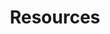 ---
layout: m3/m3resources
title: Resources
permalink: /m3resources/


sections:
  - name: M3 Playbook
    description: Descriptions for how to apply the M3 framework for a modernization or migration, including detailed activity steps, inputs, outputs, lessons learned, and stakeholders involved.
    items:
      - name: M3 Playbook (PDF)
        filename: M3-Playbook.pdf

  - name: M3 Document and Example Tracker
    description: Outlines the initial creation and updates of M3 Documents as outlined throughout all Phases for easy-to-follow tracking and maintenance. It also includes a list of current M3 Examples as stored on Max.gov.
    items:
      - name: M3 Document and Example Tracker
        filename: M3-Document-and-Example-Tracker.xlsx

  - name: Progress Review Templates
    description: Templates aid customers and providers in the completion of activities, providing aspects to consider while completing the activity. Templates do not have to be used if a customer or provider organization already has its own template as long as the detail included is the same.
    items:
      - name: Phase 1 Progress Review
        filename: Phase 1 Progress Review.pptx
      - name: Phase 2 Progress Review
        filename: Phase 2 Progress Review.pptx
      - name: Phase 3 Progress Review
        filename: Phase 3 Progress Review.pptx
      - name: Phase 4 Progress Review
        filename: Phase 4 Progress Review.pptx

  - name: Documentation Templates
    items:
      - name: As Is System Environment
        filename: M3-Playbook-As-Is-System-Environment-Template.xlsx
      - name: Baseline and Target Performance Success Metrics
        filename: M3-Playbook-Baseline-and-Target-Performance-Success-Metrics.pptx
      - name: Business Needs Workbook
        filename: M3-Playbook-Business-Needs-Workbook-2021.xlsx
      - name: Business Readiness Assessment Template
        filename: M3-Playbook-Business-Readiness-Assessment-Template.pptx
      - name: Change Management Plan
        filename: M3-Playbook-Change-Management-Plan-Template.docx
      - name: Change Request Form
        filename: M3-Playbook-Change-Request-Form-Template.docx
      - name: Communications Plan
        filename: M3-Playbook-Communications-Plan-Template.xlsx
      - name: Configuration Management Plan
        filename: M3-Playbook-Configuration-Management-Plan-Template.docx
      - name: Data Conversion Plan
        filename: M3-Playbook-Data-Conversion-Plan-Template.docx
      - name: Governance Plan
        filename: M3-Playbook-Governance-Plan-Template.docx
      - name: Investment Readiness Checklist
        filename: M3-Playbook-Investment-Readiness-Checklist.xlsx
      - name: Lessons Learned Report
        filename: M3-Playbook-Lessons-Learned-Report-Template.docx
      - name: Master Schedule
        filename: M3-Playbook-Master-Schedule-Template.xlsx
      - name: Provider Assessment
        filename: M3-Playbook-Provider-Assessment-Template.docx
      - name: RAID Log
        filename: M3-Playbook-RAID-Log-Template.xlsx
      - name: Requirements Management Plan
        filename: M3-Playbook-Requirements-Management-Plan-Template.docx
      - name: Requirements Traceability Matrix
        filename: M3-Playbook-Requirements-Traceability-Matrix-Template.xlsx
      - name: Resource Management Plan
        filename: M3-Playbook-Resource-Management-Plan-Template.docx
      - name: Risk Assessment Tool
        filename: M3-Playbook-Risk-Assessment-Tool-Template.xlsm
      - name: Risk Management Plan
        filename: M3-Playbook-Risk-Management-Plan-Template.docx
      - name: Stakeholder Analysis
        filename: M3-Playbook-Stakeholder-Analysis-Template.xlsx
      - name: Status Report Dashboard
        filename: M3-Playbook-Status-Report-Dashboard-Template.pptx
      - name: Target State CONOPS
        filename: M3-Playbook-Target-State-CONOPS-Template.docx
      - name: Test Plan
        filename: M3-Playbook-Test-Plan-Template.docx
      - name: Training Plan
        filename: M3-Playbook-Training-Plan-Template.docx

  - name: Glossary
    items:
      - name: View the Glossary
        url: /m3glossary/
    #description: '<a href="/m3glossary/" class="usa-button">View the Glossary</a>'

---